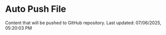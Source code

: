 # Auto Push File

Content that will be pushed to GitHub repository.
Last updated: 07/06/2025, 05:20:03 PM